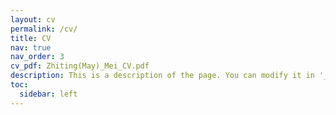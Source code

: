 ```yaml
---
layout: cv
permalink: /cv/
title: CV
nav: true
nav_order: 3
cv_pdf: Zhiting(May)_Mei_CV.pdf
description: This is a description of the page. You can modify it in '_pages/cv.md'. You can also change or remove the top pdf download button.
toc:
  sidebar: left
---
```

